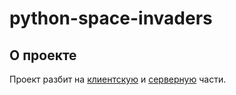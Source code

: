 # python-space-invaders

## О проекте

Проект разбит на [клиентскую](client/README.md) и [серверную](server/README.md) части.
